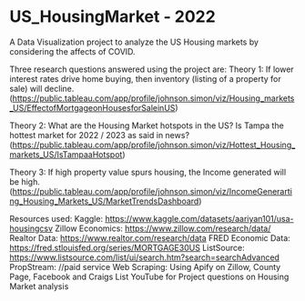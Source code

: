 # US_HousingMarket - 2022
A Data Visualization project to analyze the US Housing markets by considering the affects of COVID.

Three research questions answered using the project are:
Theory 1: If lower interest rates drive home buying, then inventory (listing of a property for sale) 
will decline. (https://public.tableau.com/app/profile/johnson.simon/viz/Housing_markets_US/EffectofMortgageonHousesforSaleinUS)

Theory 2: What are the Housing Market hotspots in the US? Is Tampa the hottest market for 2022
/ 2023 as said in news? (https://public.tableau.com/app/profile/johnson.simon/viz/Hottest_Housing_markets_US/IsTampaaHotspot)

Theory 3: If high property value spurs housing, the Income generated will be high.
(https://public.tableau.com/app/profile/johnson.simon/viz/IncomeGenerarting_Housing_Markets_US/MarketTrendsDashboard)

Resources used:
Kaggle: https://www.kaggle.com/datasets/aariyan101/usa-housingcsv
Zillow Economics: https://www.zillow.com/research/data/
Realtor Data: https://www.realtor.com/research/data
FRED Economic Data: https://fred.stlouisfed.org/series/MORTGAGE30US
ListSource: https://www.listsource.com/list/ui/search.htm?search=searchAdvanced
PropStream: //paid service
Web Scraping: Using Apify on Zillow, County Page, Facebook and Craigs List
YouTube for Project questions on Housing Market analysis

